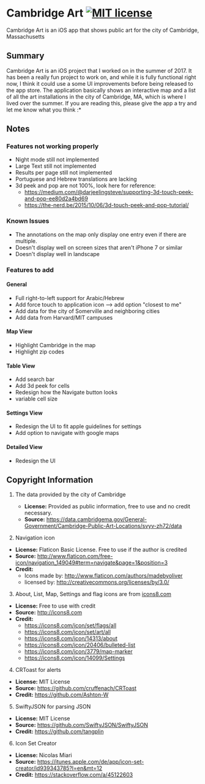 # Cambridge Art [![MIT license](https://img.shields.io/badge/license-MIT-lightgrey.svg)](https://https://raw.githubusercontent.com/qirh/CambridgeArt/master/LICENSE.txt)
Cambridge Art is an iOS app that shows public art for the city of Cambridge, Massachusetts


## Summary
Cambridge Art is an iOS project that I worked on in the summer of 2017. It has been a really fun project to work on, and while it is fully functional right now, I think it could use a some UI improvements before being released to the app store. The application basically shows an interactive map and a list of all the art installations in the city of Cambridge, MA, which is where I lived over the summer. If you are reading this, please give the app a try and let me know what you think :*

## Notes
### Features not working properly
 * Night mode still not implemented
 * Large Text still not implemented
 * Results per page still not implemented
 * Portuguese and Hebrew translations are lacking
 * 3d peek and pop are not 100%, look here for reference:
    * https://medium.com/@darjeelingsteve/supporting-3d-touch-peek-and-pop-ee80d2a4bd69
    * https://the-nerd.be/2015/10/06/3d-touch-peek-and-pop-tutorial/

### Known Issues
 * The annotations on the map only display one entry even if there are multiple.
 * Doesn't display well on screen sizes that aren't iPhone 7 or similar
 * Doesn't display well in landscape

### Features to add
#### General
 * Full right-to-left support for Arabic/Hebrew
 * Add force touch to application icon --> add option "closest to me"
 * Add data for the city of Somerville and neighboring cities
 * Add data from Harvard/MIT campuses
#### Map View
 * Highlight Cambridge in the map
 * Highlight zip codes
#### Table View
 * Add search bar
 * Add 3d peek for cells
 * Redesign how the Navigate button looks
 * variable cell size
#### Settings View
 * Redesign the UI to fit apple guidelines for settings
 * Add option to navigate with google maps
#### Detailed View
 * Redesign the UI

## Copyright Information
 1. The data provided by the city of Cambridge
    * **License:** Provided as public information, free to use and no credit necessary.  
    * **Source:** https://data.cambridgema.gov/General-Government/Cambridge-Public-Art-Locations/svyv-zh72/data  

 2. Navigation icon
   * **License:** Flaticon Basic License. Free to use if the author is credited
   * **Source:** http://www.flaticon.com/free-icon/navigation_149049#term=navigate&page=1&position=3
   * **Credit:**
     * Icons made by: http://www.flaticon.com/authors/madebyoliver
     * licensed by: http://creativecommons.org/licenses/by/3.0/
 
 3. About, List, Map, Settings and flag icons are from [icons8.com](icons8.com)
   * **License:** Free to use with credit
   * **Source:** http://icons8.com
   * **Credit:**
     * https://icons8.com/icon/set/flags/all
     * https://icons8.com/icon/set/art/all
     * https://icons8.com/icon/14313/about
     * https://icons8.com/icon/20406/bulleted-list
     * https://icons8.com/icon/3779/map-marker
     * https://icons8.com/icon/14099/Settings

 4. CRToast for alerts
   * **License:** MIT License
   * **Source:** https://github.com/cruffenach/CRToast
   * **Credit:** https://github.com/Ashton-W
     
 5. SwiftyJSON for parsing JSON
   * **License:** MIT License
   * **Source:** https://github.com/SwiftyJSON/SwiftyJSON
   * **Credit:** https://github.com/tangplin
       
 6. Icon Set Creator
   * **License:** Nicolas Miari
   * **Source:** https://itunes.apple.com/de/app/icon-set-creator/id939343785?l=en&mt=12
   * **Credit:** https://stackoverflow.com/a/45122603